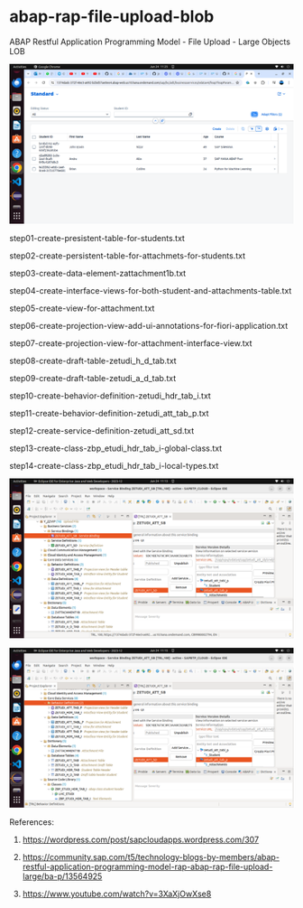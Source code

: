 # abap-rap-file-upload-blob
ABAP Restful Application Programming Model - File Upload - Large Objects LOB

![alt text](https://github.com/jenizar/abap-rap-file-upload-blob/blob/main/screenshot/pic3.png)

step01-create-presistent-table-for-students.txt

step02-create-persistent-table-for-attachmets-for-students.txt

step03-create-data-element-zattachment1b.txt

step04-create-interface-views-for-both-student-and-attachments-table.txt

step05-create-view-for-attachment.txt

step06-create-projection-view-add-ui-annotations-for-fiori-application.txt

step07-create-projection-view-for-attachment-interface-view.txt

step08-create-draft-table-zetudi_h_d_tab.txt

step09-create-draft-table-zetudi_a_d_tab.txt

step10-create-behavior-definition-zetudi_hdr_tab_i.txt

step11-create-behavior-definition-zetudi_att_tab_p.txt

step12-create-service-definition-zetudi_att_sd.txt

step13-create-class-zbp_etudi_hdr_tab_i-global-class.txt

step14-create-class-zbp_etudi_hdr_tab_i-local-types.txt

![alt text](https://github.com/jenizar/abap-rap-file-upload-blob/blob/main/screenshot/pic1.png)

![alt text](https://github.com/jenizar/abap-rap-file-upload-blob/blob/main/screenshot/pic2.png)

References:

1. https://wordpress.com/post/sapcloudapps.wordpress.com/307

2. https://community.sap.com/t5/technology-blogs-by-members/abap-restful-application-programming-model-rap-abap-rap-file-upload-large/ba-p/13564925

3. https://www.youtube.com/watch?v=3XaXjOwXse8

